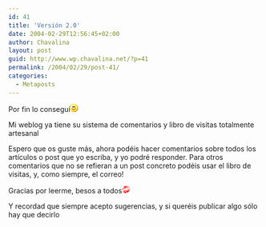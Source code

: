 ```yaml
---
id: 41
title: 'Versión 2.0'
date: 2004-02-29T12:56:45+02:00
author: Chavalina
layout: post
guid: http://www.wp.chavalina.net/?p=41
permalink: /2004/02/29/post-41/
categories:
  - Metaposts
---
```

Por fin lo consegu&iacute;![emo](/imagenes/emoticonos/sonrisa.gif) 

Mi weblog ya tiene su sistema de comentarios y libro de visitas totalmente <span title="hecho por m&iacute;" class="anotacion">artesanal</span>

Espero que os guste más, ahora podéis hacer comentarios sobre todos los art&iacute;culos o post que yo escriba, y yo podré responder. Para otros comentarios que no se refieran a un post concreto podéis usar el libro de visitas, y, como siempre, el correo!

Gracias por leerme, besos a todos![emo](/imagenes/emoticonos/beso.gif) 

Y recordad que siempre acepto sugerencias, y si queréis publicar algo sólo hay que decirlo